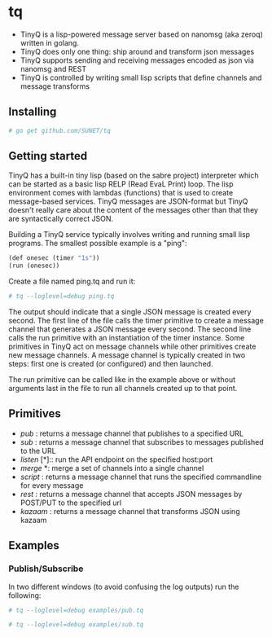 # tq

- TinyQ is a lisp-powered message server based on nanomsg (aka zeroq) written in golang.
- TinyQ does only one thing: ship around and transform json messages
- TinyQ supports sending and receiving messages encoded as json via nanomsg and REST
- TinyQ is controlled by writing small lisp scripts that define channels and message transforms

## Installing

```bash
# go get github.com/SUNET/tq
```

## Getting started

TinyQ has a built-in tiny lisp (based on the sabre project) interpreter which can be started as a basic lisp RELP (Read EvaL Print) loop. The lisp environment comes with lambdas (functions) that is used to create message-based services. TinyQ messages are JSON-format but TinyQ doesn't really care about the content of the messages other than that they are syntactically correct JSON.

Building a TinyQ service typically involves writing and running small lisp programs. The smallest possible example is a "ping":

```lisp
(def onesec (timer "1s"))
(run (onesec))
```

Create a file named ping.tq and run it:

```bash
# tq --loglevel=debug ping.tq
```

The output should indicate that a single JSON message is created every second. The first line of the file calls the timer primitive to create a message channel that generates a JSON message every second. The second line calls the run primitive with an instantiation of the timer instance. Some primitives in TinyQ act on message channels while other primitives create new message channels. A message channel is typically created in two steps: first one is created (or configured) and then launched. 

The run primitive can be called like in the example above or without arguments last in the file to run all channels created up to that point.

## Primitives

- *pub* <url>: returns a message channel that publishes to a specified URL
- *sub* <url>: returns a message channel that subscribes to messages published to the URL
- *listen* [<host>\*]:<port>: run the API endpoint on the specified host:port
- *merge* <channel>\*: merge a set of channels into a single channel
- *script* <cmdline>: returns a message channel that runs the specified commandline for every message
- *rest* <url>: returns a message channel that accepts JSON messages by POST/PUT to the specified url
- *kazaam* <spec>: returns a message channel that transforms JSON using kazaam

## Examples

### Publish/Subscribe

In two different windows (to avoid confusing the log outputs) run the following:

```bash
# tq --loglevel=debug examples/pub.tq
```

```bash
# tq --loglevel=debug examples/sub.tq
```
